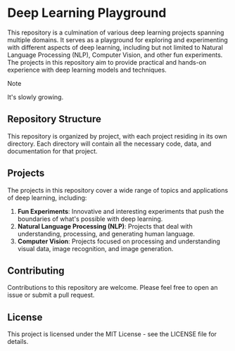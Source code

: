 # Deep Learning Playground

This repository is a culmination of various deep learning projects spanning multiple domains. It serves as a playground for exploring and experimenting with different aspects of deep learning, including but not limited to Natural Language Processing (NLP), Computer Vision, and other fun experiments. The projects in this repository aim to provide practical and hands-on experience with deep learning models and techniques.

> [!NOTE]
> It's slowly growing.

## Repository Structure

This repository is organized by project, with each project residing in its own directory. Each directory will contain all the necessary code, data, and documentation for that project.

## Projects

The projects in this repository cover a wide range of topics and applications of deep learning, including:

1. **Fun Experiments**: Innovative and interesting experiments that push the boundaries of what's possible with deep learning.
2. **Natural Language Processing (NLP)**: Projects that deal with understanding, processing, and generating human language.
3. **Computer Vision**: Projects focused on processing and understanding visual data, image recognition, and image generation.

## Contributing

Contributions to this repository are welcome. Please feel free to open an issue or submit a pull request.

## License

This project is licensed under the MIT License - see the LICENSE file for details.
